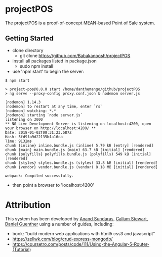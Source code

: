 # projectPOS

The projectPOS is a proof-of-concept MEAN-based Point of Sale system.

## Getting Started
- clone directory
   - git clone https://github.com/Babakanoosh/projectPOS
- install all packages listed in package.json
   - sudo npm install
- use 'npm start' to begin the server:
~~~
$ npm start
                                                                  
> project-pos@0.0.0 start /home/danthemango/github/projectPOS
> ng serve --proxy-config proxy.conf.json & nodemon server.js

[nodemon] 1.14.3
[nodemon] to restart at any time, enter `rs`
[nodemon] watching: *.*
[nodemon] starting `node server.js`
listening on 3000
** NG Live Development Server is listening on localhost:4200, open your browser on http://localhost:4200/ **
Date: 2018-01-02T00:31:23.587Z                                                      Hash: 5fd9fa9d22135b1a16ca
Time: 9132ms
chunk {inline} inline.bundle.js (inline) 5.79 kB [entry] [rendered]
chunk {main} main.bundle.js (main) 63.7 kB [initial] [rendered]
chunk {polyfills} polyfills.bundle.js (polyfills) 549 kB [initial] [rendered]
chunk {styles} styles.bundle.js (styles) 33.8 kB [initial] [rendered]
chunk {vendor} vendor.bundle.js (vendor) 8.18 MB [initial] [rendered]

webpack: Compiled successfully.
~~~
- then point a browser to 'localhost:4200'

# Attribution
This system has been developed by [Anand Sundaras](https://github.com/anandsundar), [Callum Stewart](https://github.com/Babakanoosh), [Daniel Guenther](https://github.com/danthemango) using a number of guides, including:
* book: "build modern web applications with html5 css3 and javascript"
* https://zellwk.com/blog/crud-express-mongodb/
* https://coursetro.com/posts/code/111/Using-the-Angular-5-Router-(Tutorial)